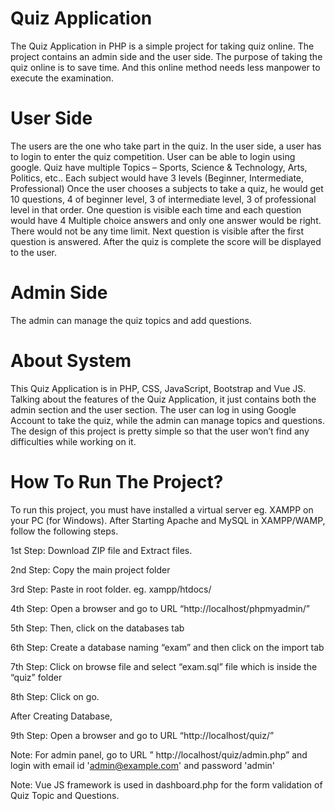 # Quiz Application
The Quiz Application in PHP is a simple project for taking quiz online. The project contains an admin side and the user side. The purpose of taking the quiz online is to save time. And this online method needs less manpower to execute the examination. 
# User Side
The users are the one who take part in the quiz. In the user side, a user has to login to enter the quiz competition. User can be able to login using google.
Quiz have multiple Topics – Sports, Science & Technology, Arts, Politics, etc..
Each subject would have 3 levels (Beginner, Intermediate, Professional)
Once the user chooses a subjects to take a quiz, he would get 10 questions, 4 of beginner level, 3 of intermediate level, 3 of professional level in that order.
One question is visible each time and each question would have 4 Multiple choice answers and only one answer would be right. There would not be any time limit. Next question is visible after the first question is answered.
After the quiz is complete the score will be displayed to the user.
# Admin Side
The admin can manage the quiz topics and add questions.
# About System
This Quiz Application is in PHP, CSS, JavaScript, Bootstrap and Vue JS. Talking about the features of the Quiz Application, it just contains both the admin section and the user section. The user can log in using Google Account to take the quiz, while the admin can manage topics and questions. The design of this project is pretty simple so that the user won’t find any difficulties while working on it.
# How To Run The Project?
To run this project, you must have installed a virtual server eg. XAMPP on your PC (for Windows).
After Starting Apache and MySQL in XAMPP/WAMP, follow the following steps.

1st Step: Download ZIP file and Extract files.

2nd Step: Copy the main project folder

3rd Step: Paste in root folder. eg. xampp/htdocs/

4th Step: Open a browser and go to URL “http://localhost/phpmyadmin/”

5th Step: Then, click on the databases tab

6th Step: Create a database naming “exam” and then click on the import tab

7th Step: Click on browse file and select “exam.sql” file which is inside the “quiz” folder

8th Step: Click on go.

After Creating Database,

9th Step: Open a browser and go to URL “http://localhost/quiz/”

Note: For admin panel, go to URL ” http://localhost/quiz/admin.php” and login with email id 'admin@example.com' and password 'admin'

Note: Vue JS framework is used in dashboard.php for the form validation of Quiz Topic and Questions. 
